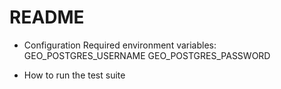 # README
* Configuration
  Required environment variables:
      GEO_POSTGRES_USERNAME
      GEO_POSTGRES_PASSWORD

* How to run the test suite

